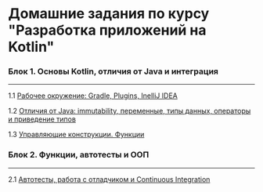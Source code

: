 # Домашние задания по курсу "Разработка приложений на Kotlin"

### Блок 1. Основы Kotlin, отличия от Java и интеграция

---

1.1 [Рабочее окружение: Gradle, Plugins, InelliJ IDEA](https://github.com/SnJon/kotlin-homework/tree/main/01_intro/FirstApp)

1.2 [Отличия от Java: immutability, переменные, типы данных, операторы и приведение типов](https://github.com/SnJon/kotlin-homework/tree/main/02_basics)

1.3 [Управляющие конструкции. Функции](https://github.com/SnJon/kotlin-homework/tree/main/03_control)

### Блок 2. Функции, автотесты и ООП

---

2.1 [Автотесты, работа с отладчиком и Continuous Integration](https://github.com/SnJon/MaxCoverage)